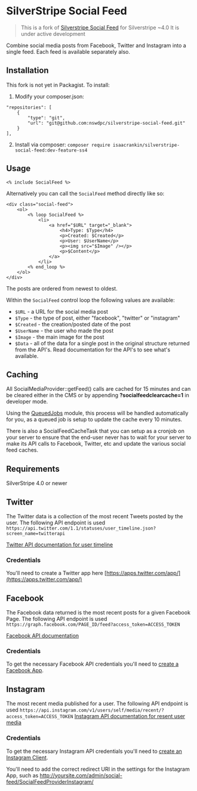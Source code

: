 # SilverStripe Social Feed

> This is a fork of [Silverstripe Social Feed](https://github.com/isaacrankin/silverstripe-social-feed) for Silverstripe ~4.0
> It is under active development

Combine social media posts from Facebook, Twitter and Instagram into a single feed.
Each feed is available separately also.

## Installation

This fork is not yet in Packagist. To install:

1. Modify your composer.json:

```
"repositories": [
	{
		"type": "git",
		"url": "git@github.com:nswdpc/silverstripe-social-feed.git"
	}
],
```
2. Install via composer:
```composer require isaacrankin/silverstripe-social-feed:dev-feature-ss4```

## Usage

```<% include SocialFeed %>```

Alternatively you can call the `SocialFeed` method directly like so:

```
<div class="social-feed">
	<ol>
		<% loop SocialFeed %>
			<li>
				<a href="$URL" target="_blank">
					<h4>Type: $Type</h4>
					<p>Created: $Created</p>
					<p>User: $UserName</p>
					<p><img src="$Image" /></p>
					<p>$Content</p>
				</a>
			</li>
		<% end_loop %>
	</ol>
</div>
```

The posts are ordered from newest to oldest.

Within the `SocialFeed` control loop the following values are available:

- `$URL` - a URL for the social media post
- `$Type` - the type of post, either "facebook", "twitter" or "instagram"
- `$Created` - the creation/posted date of the post
- `$UserName` - the user who made the post
- `$Image` - the main image for the post
- `$Data` - all of the data for a single post in the original structure returned from the API's. Read documentation for the API's to see what's available.

## Caching

All SocialMediaProvider::getFeed() calls are cached for 15 minutes and can be cleared either in the CMS or by appending **?socialfeedclearcache=1** in developer mode.

Using the [QueuedJobs](https://github.com/symbiote/silverstripe-queuedjobs) module, this process will be handled automatically for you, as a queued job is setup to update the cache every 10 minutes.

There is also a SocialFeedCacheTask that you can setup as a cronjob on your server to ensure that the end-user never has to wait for your server to make its API calls to Facebook, Twitter, etc and update the various social feed caches.

## Requirements

SilverStripe 4.0 or newer

## Twitter

The Twitter data is a collection of the most recent Tweets posted by the user.
The following API endpoint is used `https://api.twitter.com/1.1/statuses/user_timeline.json?screen_name=twitterapi`

[Twitter API documentation for user timeline](https://dev.twitter.com/rest/reference/get/statuses/user_timeline)

### Credentials
You'll need to create a Twitter app here [https://apps.twitter.com/app/](https://apps.twitter.com/app/)

## Facebook

The Facebook data returned is the most recent posts for a given Facebook Page.
The following API endpoint is used `https://graph.facebook.com/PAGE_ID/feed?access_token=ACCESS_TOKEN`

[Facebook API documentation](https://developers.facebook.com/docs/graph-api/using-graph-api)

### Credentials
To get the necessary Facebook API credentials you'll need to [create a Facebook App](https://developers.facebook.com/apps).

## Instagram
The most recent media published for a user.
The following API endpoint is used `https://api.instagram.com/v1/users/self/media/recent/?access_token=ACCESS_TOKEN`
[Instagram API documentation for resent user media](https://www.instagram.com/developer/endpoints/users/#get_users_media_recent_self)

### Credentials
To get the necessary Instagram API credentials you'll need to [create an Instagram Client](https://www.instagram.com/developer/clients/manage/).

You'll need to add the correct redirect URI in the settings for the Instagram App, such as http://yoursite.com/admin/social-feed/SocialFeedProviderInstagram/
